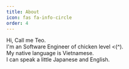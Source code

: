 ```yaml
---
title: About
icon: fas fa-info-circle
order: 4
---
```


<!-- > Add Markdown syntax content to file `_tabs/about.md`{: .filepath } and it will show up on this page.
{: .prompt-tip }-->

Hi, Call me Teo.
<br/>
I'm an Software Engineer of chicken level <(^). 
<br/>
My native language is Vietnamese.
<br/>
I can speak a little Japanese and English.
<br/>
